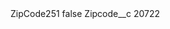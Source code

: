 <?xml version="1.0" encoding="UTF-8"?>
<CustomMetadata xmlns="http://soap.sforce.com/2006/04/metadata" xmlns:xsi="http://www.w3.org/2001/XMLSchema-instance" xmlns:xsd="http://www.w3.org/2001/XMLSchema">
    <label>ZipCode251</label>
    <protected>false</protected>
    <values>
        <field>Zipcode__c</field>
        <value xsi:type="xsd:string">20722</value>
    </values>
</CustomMetadata>
